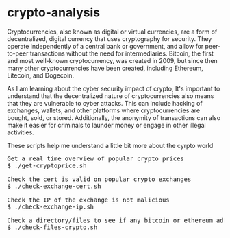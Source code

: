 # crypto-analysis

Cryptocurrencies, also known as digital or virtual currencies, are a form of decentralized, digital currency that uses cryptography for security. They operate independently of a central bank or government, and allow for peer-to-peer transactions without the need for intermediaries. Bitcoin, the first and most well-known cryptocurrency, was created in 2009, but since then many other cryptocurrencies have been created, including Ethereum, Litecoin, and Dogecoin.

As I am learning about the cyber security impact of crypto, It's important to understand that the decentralized nature of cryptocurrencies also means that they are vulnerable to cyber attacks. This can include hacking of exchanges, wallets, and other platforms where cryptocurrencies are bought, sold, or stored. Additionally, the anonymity of transactions can also make it easier for criminals to launder money or engage in other illegal activities. 

These scripts help me understand a little bit more about the cyrpto world
<pre>
Get a real time overview of popular crypto prices
$ ./get-cryptoprice.sh

Check the cert is valid on popular crypto exchanges
$ ./check-exchange-cert.sh

Check the IP of the exchange is not malicious
$ ./check-exchange-ip.sh

Check a directory/files to see if any bitcoin or ethereum addresses are in them
$ ./check-files-crypto.sh

</pre>
